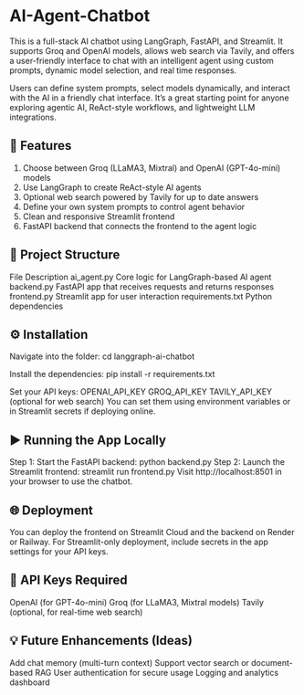 # AI-Agent-Chatbot
This is a full-stack AI chatbot using LangGraph, FastAPI, and Streamlit. It supports Groq and OpenAI models, allows web search via Tavily, and offers a user-friendly interface to chat with an intelligent agent using custom prompts, dynamic model selection, and real time responses.

Users can define system prompts, select models dynamically, and interact with the AI in a friendly chat interface. It’s a great starting point for anyone exploring agentic AI, ReAct-style workflows, and lightweight LLM integrations.

## 🚀 Features
1. Choose between Groq (LLaMA3, Mixtral) and OpenAI (GPT-4o-mini) models
2. Use LangGraph to create ReAct-style AI agents
3. Optional web search powered by Tavily for up to date answers
4. Define your own system prompts to control agent behavior
5. Clean and responsive Streamlit frontend
6. FastAPI backend that connects the frontend to the agent logic

## 📁 Project Structure
File	Description
ai_agent.py	Core logic for LangGraph-based AI agent
backend.py	FastAPI app that receives requests and returns responses
frontend.py	Streamlit app for user interaction
requirements.txt	Python dependencies

## ⚙️ Installation

Navigate into the folder: cd langgraph-ai-chatbot

Install the dependencies: pip install -r requirements.txt

Set your API keys: 
OPENAI_API_KEY
GROQ_API_KEY
TAVILY_API_KEY (optional for web search)
You can set them using environment variables or in Streamlit secrets if deploying online.

## ▶️ Running the App Locally
Step 1: Start the FastAPI backend: python backend.py
Step 2: Launch the Streamlit frontend: streamlit run frontend.py
Visit http://localhost:8501 in your browser to use the chatbot.

## 🌐 Deployment
You can deploy the frontend on Streamlit Cloud and the backend on Render or Railway. For Streamlit-only deployment, include secrets in the app settings for your API keys.

## 🔐 API Keys Required
OpenAI (for GPT-4o-mini)
Groq (for LLaMA3, Mixtral models)
Tavily (optional, for real-time web search)

## 💡 Future Enhancements (Ideas)
Add chat memory (multi-turn context)
Support vector search or document-based RAG
User authentication for secure usage
Logging and analytics dashboard


